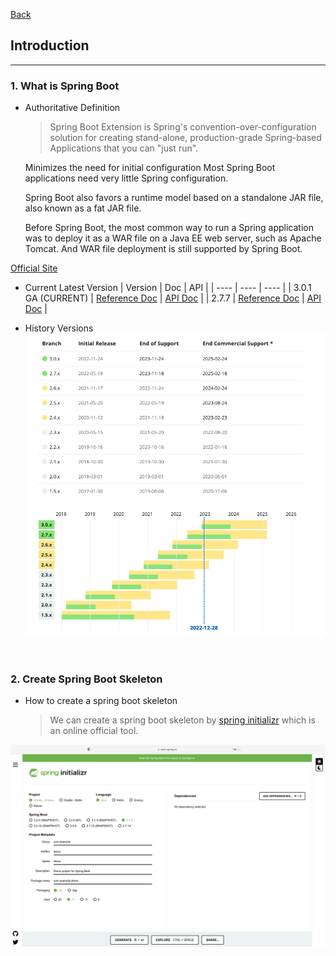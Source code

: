 [Back](README.md)

## Introduction

<hr>

### 1. What is Spring Boot

- Authoritative Definition

  > Spring Boot Extension is Spring's convention-over-configuration solution for creating stand-alone, production-grade Spring-based Applications that you can "just run".
  
  Minimizes the need for initial configuration
  Most Spring Boot applications need very little Spring configuration.

  Spring Boot also favors a runtime model based 
  on a standalone JAR file, also known as a fat JAR file.

  Before Spring Boot, the most common way to run a Spring application was to deploy it as a WAR file on a Java EE web server, such as Apache Tomcat. 
  And WAR file deployment is still supported by Spring Boot.

[Official Site](https://spring.io/projects/spring-boot#overview)

- Current Latest Version
  | Version | Doc | API |
  | ---- | ---- | ---- |
  | 3.0.1 GA (CURRENT) | [Reference Doc](https://docs.spring.io/spring-boot/docs/current/reference/html/) | [API Doc](https://docs.spring.io/spring-boot/docs/current/api/) |
  | 2.7.7 | [Reference Doc](https://docs.spring.io/spring-boot/docs/2.7.7/reference/html/) | [API Doc](https://docs.spring.io/spring-boot/docs/2.7.7/api/) |

- History Versions
  ![Versions 2017 - 2022](https://raw.githubusercontent.com/Elliot518/mcp-oss-repo/main/springboot/springboot_history_versions.png)


&nbsp;

### 2. Create Spring Boot Skeleton

- How to create a spring boot skeleton

  > We can create a spring boot skeleton by [spring initializr](https://start.spring.io) which is an online official tool.

![spring initializr](https://raw.githubusercontent.com/Elliot518/mcp-oss-repo/main/springboot/spring_initializr.png)







